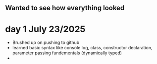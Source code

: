 ## Wanted to see how everything looked

# day 1 July 23/2025
- Brushed up on pushing to github
- learned basic syntax like console log, class, constructor declaration, parameter passing fundementals (dynamically typed)
-